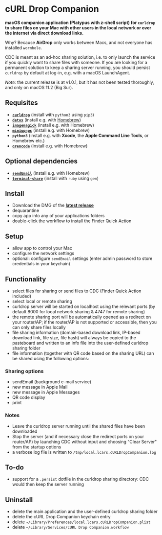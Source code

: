 # cURL Drop Companion

**macOS companion application (Platypus with z-shell script) for `curldrop` to share files on your Mac with other users in the local network or over the internet via direct download links.**

Why? Because **AirDrop** only works between Macs, and not everyone has installed `wormhole`.

CDC is meant as an ad-hoc sharing solution, i.e. to only launch the service if you quickly want to share files with someone. If you are looking for a permanent solution to keep a sharing server running, you should persist `curldrop` by default at log-in, e.g. with a macOS LaunchAgent.

*Note:* the current release is at v1.0.1, but it has not been tested thoroughly, and only on macOS 11.2 (Big Sur).

## Requisites
* **[`curldrop`](https://github.com/kennell/curldrop)** (install with `python3` using `pip3`)
* **[`detox`](http://detox.sourceforge.net/)** (install e.g. with [Homebrew](https://brew.sh))
* **[`imagemagick`](https://www.imagemagick.org/)** (install e.g. with Homebrew)
* **[`miniupnpc`](https://miniupnp.tuxfamily.org/)** (install e.g. with Homebrew)
* **`python3`** (install e.g. with **Xcode**, the **Apple Command Line Tools**, or Homebrew etc.)
* **[`qrencode`](https://fukuchi.org/works/qrencode/index.html.en)** (install e.g. with Homebrew)

## Optional dependencies
* **[`sendEmail`](https://github.com/mogaal/sendemail)** (install e.g. with Homebrew)
* **[`terminal-share`](https://github.com/mattt/terminal-share)** (install with `ruby` using `gem`)

## Install
* Download the DMG of the **[latest release](https://github.com/JayBrown/cURL-Drop-Companion/releases/latest)**
* dequarantine
* copy app into any of your applications folders
* double-click the workflow to install the Finder Quick Action 

## Setup
* allow app to control your Mac
* configure the network settings
* optional: configure `sendEmail` settings (enter admin password to store credentials in your keychain)

## Functionality
* select files for sharing or send files to CDC (Finder Quick Action included)
* select local or remote sharing
* curldrop server will be started on localhost using the relevant ports (by default 8000 for local network sharing & 4747 for remote sharing)
* the remote sharing port will be automatically opened as a redirect on your router/AP; if the router/AP is not supported or accessible, then you can only share files locally
* file sharing information (domain-based download link, IP-based download link, file size, file hash) will always be copied to the pasteboard and written to an info file into the user-defined curldrop sharing folder
* file information (together with QR code based on the sharing URL) can be shared using the following options:

### Sharing options
* sendEmail (background e-mail service)
* new message in Apple Mail
* new message in Apple Messages
* QR code display
* print

### Notes
* Leave the curldrop server running until the shared files have been downloaded
* Stop the server (and if necessary close the redirect ports on your router/AP) by launching CDC without input and choosing "Clear Server" from the startup options
* a verbose log file is written to `/tmp/local.lcars.cURLDropCompanion.log`

## To-do
* support for a `.persist` dotfile in the curldrop sharing directory: CDC would then keep the server running
 
## Uninstall
* delete the main application and the user-defined curldrop sharing folder
* delete the cURL Drop Companion keychain entry
* delete `~/Library/Preferences/local.lcars.cURLDropCompanion.plist`
* delete `~/Library/Services/cURL Drop Companion.workflow`
